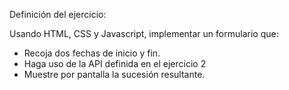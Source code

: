 Definición del ejercicio:

Usando HTML, CSS y Javascript, implementar un formulario que:
- Recoja dos fechas de inicio y fin.
- Haga uso de la API definida en el ejercicio 2
- Muestre por pantalla la sucesión resultante.